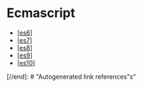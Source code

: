 # Ecmascript

- [[es6]]
- [[es7]]
- [[es8]]
- [[es9]]
- [[es10]]

[//begin]: # "Autogenerated link references for markdown compatibility"
[es6]: ES6/es6 "ES6"
[es7]: ES7/es7 "ES7"
[es8]: ES8/es8 "ES8"
[es9]: ES9/es9 "es9"
[es10]: ES10/es10 "ES10"

[//end]: # "Autogenerated link references"s"
